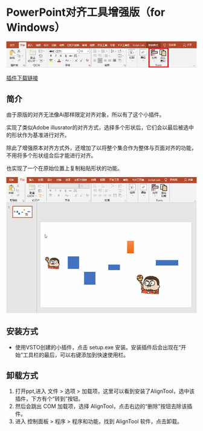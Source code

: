 # PowerPoint对齐工具增强版（for Windows）

![overview](./Resources/shotcut.jpg)

[插件下载链接](https://github.com/Juzhan/AlignTool/releases/download/on_publish/)

## 简介
<!-- ![detial](./Resources/shotcut_detial.jpg) -->

由于原版的对齐无法像Ai那样限定对齐对象，所以有了这个小插件。

实现了类似Adobe illusrator的对齐方式，选择多个形状后，它们会以最后被选中的形状作为基准进行对齐。


除此了增强原本对齐方式外，还增加了以将整个集合作为整体与页面对齐的功能，不用将多个形状组合后才能进行对齐。

也实现了一个在原始位置上复制粘贴形状的功能。

![detial](./Resources/show.gif)

## 安装方式

* 使用VSTO创建的小插件，点击 setup.exe 安装。安装插件后会出现在“开始”工具栏的最后，可以右键添加到快速使用栏。

## 卸载方式

1. 打开ppt,进入 文件 > 选项 > 加载项，这里可以看到安装了AlignTool，选中该插件，下方有个“转到”按钮。
2. 然后会跳出 COM 加载项，选择 AlignTool，点击右边的“删除”按钮去除该插件。
3. 进入 控制面板 > 程序 > 程序和功能，找到 AlignTool 软件，点击卸载。